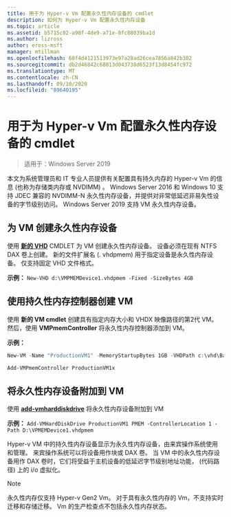 ```yaml
---
title: 用于为 Hyper-v Vm 配置永久性内存设备的 cmdlet
description: 如何为 Hyper-v Vm 配置永久性内存设备
ms.topic: article
ms.assetid: b5715c02-a90f-4de9-a71e-0fc08039ba1d
ms.author: lizross
author: eross-msft
manager: mtillman
ms.openlocfilehash: 68f4d4121513973e97a28ad26cea7856a842b302
ms.sourcegitcommit: db2d46842c68813d043738d6523f13d8454fc972
ms.translationtype: MT
ms.contentlocale: zh-CN
ms.lasthandoff: 09/10/2020
ms.locfileid: "89640195"
---
```

# <a name="cmdlets-for-configuring-persistent-memory-devices-for-hyper-v-vms"></a>用于为 Hyper-v Vm 配置永久性内存设备的 cmdlet

>适用于：Windows Server 2019

本文为系统管理员和 IT 专业人员提供有关配置具有持久内存的 Hyper-v Vm 的信息 (也称为存储类内存或 NVDIMM) 。 Windows Server 2016 和 Windows 10 支持 JDEC 兼容的 NVDIMM-N 永久性内存设备，并提供对非常低延迟非易失性设备的字节级别访问。 Windows Server 2019 支持 VM 永久性内存设备。

## <a name="create-a-persistent-memory-device-for-a-vm"></a>为 VM 创建永久性内存设备

使用 **[新的 VHD](/powershell/module/hyper-v/new-vhd?view=win10-ps)** CMDLET 为 VM 创建永久性内存设备。 设备必须在现有 NTFS DAX 卷上创建。  新的文件扩展名 (. vhdpmem) 用于指定设备是永久性内存设备。 仅支持固定 VHD 文件格式。

**示例：** `New-VHD d:\VMPMEMDevice1.vhdpmem -Fixed -SizeBytes 4GB`

## <a name="create-a-vm-with-a-persistent-memory-controller"></a>使用持久性内存控制器创建 VM

使用 **新的 VM cmdlet** 创建具有指定内存大小和 VHDX 映像路径的第2代 VM。 然后，使用 **VMPmemController** 将永久性内存控制器添加到 VM。

**示例：**

```powershell
New-VM -Name "ProductionVM1" -MemoryStartupBytes 1GB -VHDPath c:\vhd\BaseImage.vhdx

Add-VMPmemController ProductionVM1x
```

## <a name="attach-a-persistent-memory-device-to-a-vm"></a>将永久性内存设备附加到 VM

使用 **[add-vmharddiskdrive](/powershell/module/hyper-v/add-vmharddiskdrive?view=win10-ps)** 将永久性内存设备附加到 VM

**示例：** `Add-VMHardDiskDrive ProductionVM1 PMEM -ControllerLocation 1 -Path D:\VPMEMDevice1.vhdpmem`

Hyper-v VM 中的持久性内存设备显示为永久性内存设备，由来宾操作系统使用和管理。 来宾操作系统可以将设备用作块或 DAX 卷。 当 VM 中的永久性内存设备用作 DAX 卷时，它们将受益于主机设备的低延迟字节级别地址功能， (代码路径) 上的 i/o 虚拟化。

>[!NOTE]
>永久性内存仅支持 Hyper-v Gen2 Vm。 对于具有永久性内存的 Vm，不支持实时迁移和存储迁移。 Vm 的生产检查点不包括永久性内存状态。